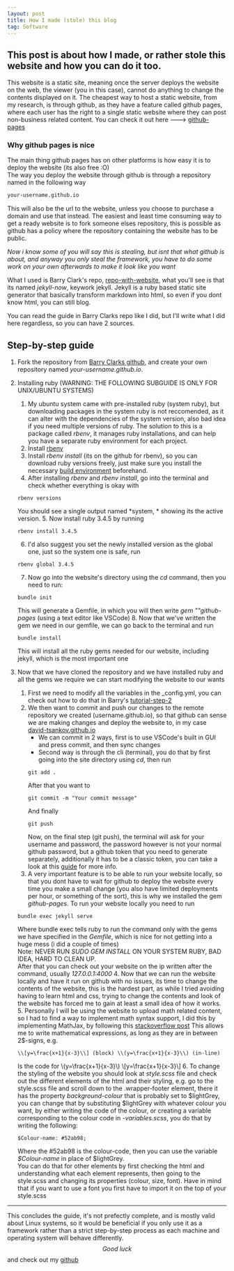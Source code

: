 ```yaml
---
layout: post
title: How I made (stole) this blog
tag: Software
---
```


## This post is about how I made, or rather stole this website and how you can do it too. 

This website is a static site, meaning once the server deploys the website on the web, the viewer (you in this case), cannot do anything to change the contents displayed on it. 
The cheapest way to host a static website, from my research, is through github, as they have a feature called github pages, where each user has the right to a single static website where they can post non-business related content. You can check it out here ---> [github-pages](https://docs.github.com/en/pages)  
### Why github pages is nice
The main thing github pages has on other platforms is how easy it is to deploy the website (its also free :O)  
The way you deploy the website through github is through a repository named in the following way  
```html
your-username.github.io
```
This will also be the url to the website, unless you choose to purchase a domain and use that instead.
The easiest and least time consuming way to get a ready website is to fork someone elses repository, this is possible as github has a policy where the repository containing the website has to be public.

*Now i know some of you will say this is stealing, but isnt that what github is about, and anyway you only steal the framework, you have to do some work on your own afterwards to make it look like you want*

What I used is Barry Clark's repo, [repo-with-website](https://github.com/barryclark/jekyll-now), what you'll see is that its named *jekyll-now*, keywork jekyll. Jekyll is a ruby based static site generator that basically transform markdown into html, so even if you dont know html, you can still blog. 

You can read the guide in Barry Clarks repo like I did, but I'll write what I did here regardless, so you can have 2 sources. 

## Step-by-step guide

1. Fork the repository from [Barry Clarks github](https://github.com/barryclark/jekyll-now), and create your own repository named *your-username.github.io*. 
2. Installing ruby (WARNING: THE FOLLOWING SUBGUIDE IS ONLY FOR UNIX/UBUNTU SYSTEMS)
    1. My ubuntu system came with pre-installed ruby (system ruby), but downloading packages in the system ruby is not reccomended, as it can alter with the dependencies of the system version, also bad idea if you need multiple versions of ruby. The solution to this is a package called *rbenv*, it manages ruby installations, and can help you have a separate ruby environment for each project. 
    2. Install [rbenv](https://github.com/rbenv/rbenv?tab=readme-ov-file#basic-git-checkout)
    3. Install *rbenv install* (its on the github for rbenv), so you can download ruby versions freely, just make sure you install the necessary [build environment](https://github.com/rbenv/ruby-build/wiki#suggested-build-environment) beforehand.
    4. After installing *rbenv* and *rbenv install*, go into the terminal and check whether everything is okay with 
    ```
    rbenv versions
    ```
    You should see a single output named *system, * showing its the active version. 
    5. Now install ruby 3.4.5 by running
    ```
    rbenv install 3.4.5
    ```
    6. I'd also suggest you set the newly installed version as the global one, just so the system one is safe, run
    ```
    rbenv global 3.4.5
    ```
    7. Now go into the website's directory using the *cd* command, then you need to run:
    ```
    bundle init
    ```
    This will generate a Gemfile, in which you will then write *gem ""github-pages* (using a text editor like VSCode)
    8. Now that we've written the gem we need in our gemfile, we can go back to the terminal and run
    ```
    bundle install
    ``` 
    This will install all the ruby gems needed for our website, including jekyll, which is the most important one
    
3. Now that we have cloned the repository and we have installed ruby and all the gems we require we can start modifying the website to our wants
    1. First we need to modify all the variables in the _config.yml, you can check out how to do that in Barry's [tutorial-step-2](https://github.com/barryclark/jekyll-now)
    2. We then want to commit and push our changes to the remote repository we created (username.github.io), so that github can sense we are making changes and deploy the website to, in my case [david-tsankov.github.io](david-tsankov.github.io)
        * We can commit in 2 ways, first is to use VSCode's built in GUI and press commit, and then sync changes
        * Second way is through the cli (terminal), you do that by first going into the site directory using *cd*, then run
        ```
        git add .
        ```
        After that you want to 
        ```
        git commit -m "Your commit message"
        ```
        And finally
        ```
        git push
        ```
        Now, on the final step (git push), the terminal will ask for your username and password, the password however is not your normal github password, but a github token that you need to generate separately, additionally it has to be a classic token, you can take a look at this [guide](https://www.geeksforgeeks.org/git/how-to-authenticate-git-push-with-github-using-a-token/) for more info.
    3. A very important feature is to be able to run your website locally, so that you dont have to wait for github to deploy the website every time you make a small change (you also have limited deployments per hour, or something of the sort), this is why we installed the gem *github-pages*. To run your website locally you need to run
    ```
    bundle exec jekyll serve
    ```
    Where bundle exec tells ruby to run the command only with the gems we have specified in the *Gemfile*, which is nice for not getting into a huge mess (i did a couple of times)  
    Note: NEVER RUN *SUDO GEM INSTALL* ON YOUR SYSTEM RUBY, BAD IDEA, HARD TO CLEAN UP.  
    After that you can check out your website on the ip written after the command, usually *127.0.0.1:4000*
    4. Now that we can run the website locally and have it run on github with no issues, its time to change the contents of the website, this is the hardest part, as while I tried avoiding having to learn html and css, trying to change the contents and look of the website has forced me to gain at least a small idea of how it works. 
    5. Personally I will be using the website to upload math related content, so I had to find a way to implement math syntax support, I did this by implementing MathJax, by following this [stackoverflow post](https://stackoverflow.com/questions/78365061/where-do-i-insert-the-mathjax-script-so-that-it-renders-on-github-pages-when-i-u)
    This allows me to write mathematical expressions, as long as they are in between 2$-signs, e.g. 
    ```
    \\[y=\frac{x+1}{x-3}\\] (block) \\(y=\frac{x+1}{x-3}\\) (in-line)
    ```
    Is the code for \\(y=\frac{x+1}{x-3}\\) 
    \\[y=\frac{x+1}{x-3}\\] 
    6. To change the styling of the website you should look at *style.scss* file and check out the different elements of the html and their styling, e.g. go to the style.scss file and scroll down to the .wrapper-footer element, there it has the property *background-colour* that is probably set to $lightGrey, you can change that by substituting $lightGrey with whatever colour you want, by either writing the code of the colour, or creating a variable corresponding to the colour code in *-variables.scss*, you do that by writing the following:
    ```
    $Colour-name: #52ab98;
    ```
    Where the #52ab98 is the colour-code, then you can use the variable *$Colour-name* in place of $lightGrey.  
    You can do that for other elements by first checking the html and understanding what each element represents, then going to the style.scss and changing its properties (colour, size, font). Have in mind that if you want to use a font you first have to import it on the top of your style.scss


---
This concludes the guide, it's not prefectly complete, and is mostly valid about Linux systems, so it would be beneficial if you only use it as a framework rather than a strict step-by-step process as each machine and operating system will behave differently.  
$$Good \ luck$$ and check out my [github](https://github.com/david-tsankov)

